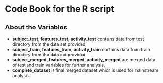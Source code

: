 # Code Book for the R script 
## About the Variables  
- **subject_test, features_test, activity_test** contains data from test directory from the data set provided  
- **subject_train, features_train, activity_train** contains  data from train directory from the data set provided
- **subject_merged, features_merged, activity_merged** are merged data of test and train variables for further analysis.  
- **complete_dataset** is final merged dataset which is used for mainstream analysis.   
